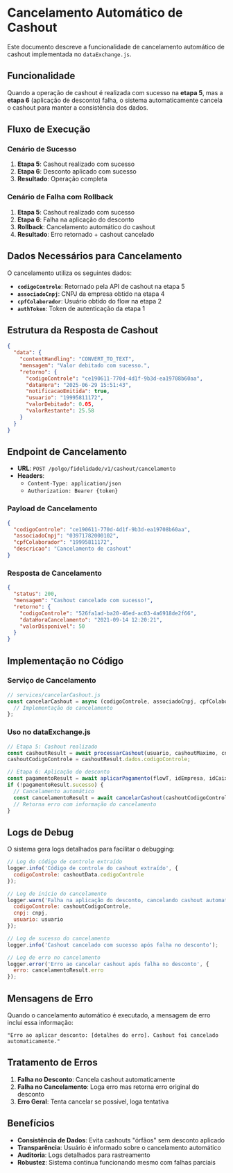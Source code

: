# Cancelamento Automático de Cashout

Este documento descreve a funcionalidade de cancelamento automático de cashout implementada no `dataExchange.js`.

## Funcionalidade

Quando a operação de cashout é realizada com sucesso na **etapa 5**, mas a **etapa 6** (aplicação de desconto) falha, o sistema automaticamente cancela o cashout para manter a consistência dos dados.

## Fluxo de Execução

### Cenário de Sucesso
1. **Etapa 5**: Cashout realizado com sucesso
2. **Etapa 6**: Desconto aplicado com sucesso
3. **Resultado**: Operação completa

### Cenário de Falha com Rollback
1. **Etapa 5**: Cashout realizado com sucesso
2. **Etapa 6**: Falha na aplicação do desconto
3. **Rollback**: Cancelamento automático do cashout
4. **Resultado**: Erro retornado + cashout cancelado

## Dados Necessários para Cancelamento

O cancelamento utiliza os seguintes dados:

- **`codigoControle`**: Retornado pela API de cashout na etapa 5
- **`associadoCnpj`**: CNPJ da empresa obtido na etapa 4
- **`cpfColaborador`**: Usuário obtido do flow na etapa 2
- **`authToken`**: Token de autenticação da etapa 1

## Estrutura da Resposta de Cashout

```json
{
  "data": {
    "contentHandling": "CONVERT_TO_TEXT",
    "mensagem": "Valor debitado com sucesso.",
    "retorno": {
      "codigoControle": "ce190611-770d-4d1f-9b3d-ea19708b60aa",
      "dataHora": "2025-06-29 15:51:43",
      "notificacaoEmitida": true,
      "usuario": "19995811172",
      "valorDebitado": 0.05,
      "valorRestante": 25.58
    }
  }
}
```

## Endpoint de Cancelamento

- **URL**: `POST /polgo/fidelidade/v1/cashout/cancelamento`
- **Headers**: 
  - `Content-Type: application/json`
  - `Authorization: Bearer {token}`

### Payload de Cancelamento
```json
{
  "codigoControle": "ce190611-770d-4d1f-9b3d-ea19708b60aa",
  "associadoCnpj": "03971782000102",
  "cpfColaborador": "19995811172",
  "descricao": "Cancelamento de cashout"
}
```

### Resposta de Cancelamento
```json
{
  "status": 200,
  "mensagem": "Cashout cancelado com sucesso!",
  "retorno": {
    "codigoControle": "526fa1ad-ba20-46ed-ac03-4a6918de2f66",
    "dataHoraCancelamento": "2021-09-14 12:20:21",
    "valorDisponivel": 50
  }
}
```

## Implementação no Código

### Serviço de Cancelamento
```javascript
// services/cancelarCashout.js
const cancelarCashout = async (codigoControle, associadoCnpj, cpfColaborador, authToken) => {
  // Implementação do cancelamento
};
```

### Uso no dataExchange.js
```javascript
// Etapa 5: Cashout realizado
const cashoutResult = await processarCashout(usuario, cashoutMaximo, cnpj, valorCompra, authToken);
cashoutCodigoControle = cashoutResult.dados.codigoControle;

// Etapa 6: Aplicação do desconto
const pagamentoResult = await aplicarPagamento(flowT, idEmpresa, idCaixa, cashoutMaximo, appKey, appSecret);
if (!pagamentoResult.sucesso) {
  // Cancelamento automático
  const cancelamentoResult = await cancelarCashout(cashoutCodigoControle, cnpj, usuario, authToken);
  // Retorna erro com informação do cancelamento
}
```

## Logs de Debug

O sistema gera logs detalhados para facilitar o debugging:

```javascript
// Log do código de controle extraído
logger.info('Código de controle do cashout extraído', { 
  codigoControle: cashoutData.codigoControle 
});

// Log de início do cancelamento
logger.warn('Falha na aplicação do desconto, cancelando cashout automaticamente', {
  codigoControle: cashoutCodigoControle,
  cnpj: cnpj,
  usuario: usuario
});

// Log de sucesso do cancelamento
logger.info('Cashout cancelado com sucesso após falha no desconto');

// Log de erro no cancelamento
logger.error('Erro ao cancelar cashout após falha no desconto', {
  erro: cancelamentoResult.erro
});
```

## Mensagens de Erro

Quando o cancelamento automático é executado, a mensagem de erro inclui essa informação:

```
"Erro ao aplicar desconto: [detalhes do erro]. Cashout foi cancelado automaticamente."
```

## Tratamento de Erros

1. **Falha no Desconto**: Cancela cashout automaticamente
2. **Falha no Cancelamento**: Loga erro mas retorna erro original do desconto
3. **Erro Geral**: Tenta cancelar se possível, loga tentativa

## Benefícios

- **Consistência de Dados**: Evita cashouts "órfãos" sem desconto aplicado
- **Transparência**: Usuário é informado sobre o cancelamento automático
- **Auditoria**: Logs detalhados para rastreamento
- **Robustez**: Sistema continua funcionando mesmo com falhas parciais 